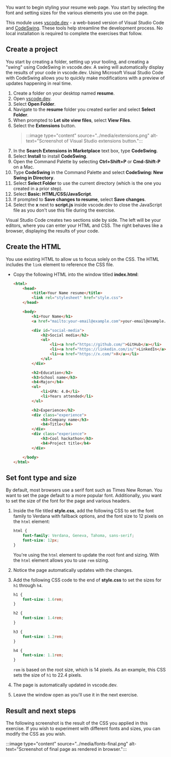 You want to begin styling your resume web page. You start by selecting the font and setting sizes for the various elements you use on the page.

This module uses [vscode.dev](https://vscode.dev/) - a web-based version of Visual Studio Code and [CodeSwing](https://marketplace.visualstudio.com/items?itemName=codespaces-Contrib.codeswing). These tools help streamline the development process. No local installation is required to complete the exercises that follow.

## Create a project

You start by creating a folder, setting up your tooling, and creating a "swing" using CodeSwing in vscode.dev. A swing will automatically display the results of your code in vscode.dev. Using Microsoft Visual Studio Code with CodeSwing allows you to quickly make modifications with a preview of updates happening in real time.

1. Create a folder on your desktop named **resume**.
2. Open [vscode.dev](https://vscode.dev).
3. Select **Open Folder**.
4. Navigate to the **resume** folder you created earlier and select **Select Folder**.
5. When prompted to **Let site view files**, select **View Files**.
6. Select the **Extensions** button.
    >:::image type="content" source="../media/extensions.png" alt-text="Screenshot of Visual Studio extensions button.":::
7. In the **Search Extensions in Marketplace** text box, type **CodeSwing**.
8. Select **Install** to install **CodeSwing**.
9. Open the Command Palette by selecting **Ctrl+Shift+P** or **Cmd-Shift-P** on a Mac.
10. Type **CodeSwing** in the Command Palette and select **CodeSwing: New Swing in Directory**.
11. Select **Select Folder** to use the current directory (which is the one you created in a prior step).
12. Select **Basic: HTML/CSS/JavaScript**.
13. If prompted to **Save changes to resume**, select **Save changes**.
14. Select the **x** next to **script.js** inside vscode.dev to close the JavaScript file as you don't use this file during the exercise.

Visual Studio Code creates two sections side by side. The left will be your editors, where you can enter your HTML and CSS. The right behaves like a browser, displaying the results of your code.

## Create the HTML

You use existing HTML to allow us to focus solely on the CSS. The HTML includes the `link` element to reference the CSS file.

- Copy the following HTML into the window titled **index.html**:

    ```html
    <html>
        <head>
            <title>Your Name resume</title>
            <link rel="stylesheet" href="style.css">
        </head>

        <body>
            <h1>Your Name</h1>
            <a href="mailto:your-email@example.com">your-email@example.com</a>

            <div id="social-media">
                <h2>Social media</h2>
                <ul>
                    <li><a href="https://github.com/">GitHub</a></li>
                    <li><a href="https://linkedin.com/in/">LinkedIn</a></li>
                    <li><a href="https://x.com/">X</a></li>
                </ul>
            </div>

            <h2>Education</h2>
            <h3>School name</h3>
            <h4>Major</h4>
            <ul>
                <li>GPA: 4.0</li>
                <li>Years attended</li>
            </ul>

            <h2>Experience</h2>
            <div class="experience">
                <h3>Company name</h3>
                <h4>Title</h4>
            </div>
            <div class="experience">
                <h3>Cool hackathon</h3>
                <h4>Project title</h4>
            </div>

        </body>
    </html>
    ```

## Set font type and size

By default, most browsers use a serif font such as Times New Roman. You want to set the page default to a more popular font. Additionally, you want to set the size of the font for the page and various headers.

1. Inside the file titled **style.css**, add the following CSS to set the font family to Verdana with fallback options, and the font size to 12 pixels on the `html` element:

    ```css
    html {
        font-family: Verdana, Geneva, Tahoma, sans-serif;
        font-size: 12px;
    }
    ```

    You're using the `html` element to update the root font and sizing. With the `html` element allows you to use `rem` sizing.

2. Notice the page automatically updates with the changes.
3. Add the following CSS code to the end of **style.css** to set the sizes for `h1` through `h4`.

    ```css
    h1 {
        font-size: 1.6rem;
    }

    h2 {
        font-size: 1.4rem;
    }

    h3 {
        font-size: 1.2rem;
    }

    h4 {
        font-size: 1.1rem;
    }
    ```

    `rem` is based on the root size, which is 14 pixels. As an example, this CSS sets the size of `h1` to 22.4 pixels.

4. The page is automatically updated in vscode.dev.
5. Leave the window open as you'll use it in the next exercise.

## Result and next steps

The following screenshot is the result of the CSS you applied in this exercise. If you wish to experiment with different fonts and sizes, you can modify the CSS as you wish.

:::image type="content" source="../media/fonts-final.png" alt-text="Screenshot of final page as rendered in browser.":::
